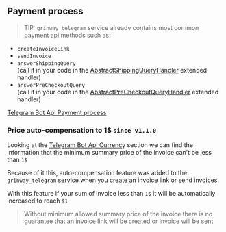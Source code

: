 Payment process
------
> TIP: `grinway_telegram` service already contains most common payment api methods such as:

* `createInvoiceLink`
* `sendInvoice`
* `answerShippingQuery`<br>(call it in your code in the
  [AbstractShippingQueryHandler](https://github.com/GrinWay/telegram-bundle/blob/main/src/Bot/Handler/Topic/Payment/ShippingQuery/AbstractShippingQueryHandler.php)
  extended handler)
* `answerPreCheckoutQuery`<br>(call it in your code in the
  [AbstractPreCheckoutQueryHandler](https://github.com/GrinWay/telegram-bundle/blob/main/src/Bot/Handler/Topic/Payment/PreCheckoutQuery/AbstractPreCheckoutQueryHandler.php)
  extended handler)

[Telegram Bot Api Payment process](https://core.telegram.org/bots/payments-stars#step-by-step-process)

### Price auto-compensation to 1$ `since v1.1.0`

Looking at the
[Telegram Bot Api Currency](https://core.telegram.org/bots/payments#supported-currencies)
section we can find the information that the minimum summary price of the invoice can't be less than `1$`

Because of it this, auto-compensation feature was added to the `grinway_telegram` service
when you create an invoice link or send invoices.

With this feature if your sum of invoice less than `1$` it will be automatically increased to reach `$1`

> Without minimum allowed summary price of the invoice there is no guarantee that an invoice link will be created or invoice will be sent
